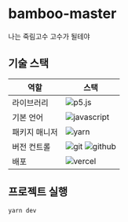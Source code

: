 # bamboo-master

나는 죽림고수 고수가 될테야

## 기술 스택

| 역할          | 스택                                                                                                                                                                                               |
| ------------- | -------------------------------------------------------------------------------------------------------------------------------------------------------------------------------------------------- |
| 라이브러리    | ![p5.js](https://img.shields.io/badge/p5.js-ED225D?style=for-the-badge&logo=p5.js&logoColor=white)                                                                                                 |
| 기본 언어     | ![javascript](https://img.shields.io/badge/javascript-F7DF1E?style=for-the-badge&logo=javascript&logoColor=black)                                                                                  |
| 패키지 매니저 | ![yarn](https://img.shields.io/badge/yarn-2C8EBB?style=for-the-badge&logo=yarn&logoColor=white)                                                                                                    |
| 버전 컨트롤   | ![git](https://img.shields.io/badge/git-F05032?style=for-the-badge&logo=git&logoColor=white) ![github](https://img.shields.io/badge/GitHub-181717?style=for-the-badge&logo=GitHub&logoColor=white) |
| 배포          | ![vercel](https://img.shields.io/badge/Vercel-000000?style=for-the-badge&logo=Vercel&logoColor=white)                                                                                              |

## 프로젝트 실행

```bash
yarn dev
```

